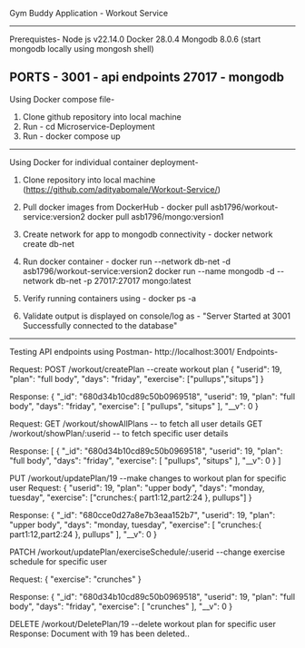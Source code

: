 Gym Buddy Application - Workout Service

--------------------------------------------------------
Prerequistes-
Node js v22.14.0
Docker 28.0.4
Mongodb 8.0.6 (start mongodb locally using mongosh shell)

PORTS - 3001 - api endpoints
        27017 - mongodb 
--------------------------------------------------------
Using Docker compose file-
1. Clone github repository into local machine
2. Run - cd Microservice-Deployment
3. Run - docker compose up
   
--------------------------------------------------------
Using Docker for individual container deployment-
1. Clone repository into local machine (https://github.com/adityabomale/Workout-Service/)
2. Pull docker images from DockerHub - docker pull asb1796/workout-service:version2
                                       docker pull asb1796/mongo:version1

3. Create network for app to mongodb connectivity - docker network create db-net
4. Run docker container - docker run --network db-net -d asb1796/workout-service:version2
                          docker run --name mongodb -d --network db-net -p 27017:27017 mongo:latest
5. Verify running containers using - docker ps -a
6. Validate output is displayed on console/log as - "Server Started at 3001
                                                     Successfully connected to the database"
   
--------------------------------------------------------
Testing API endpoints using Postman-
http://localhost:3001/<API path>
Endpoints-

Request:
POST /workout/createPlan   --create workout plan
{
    "userid": 19,
    "plan": "full body",
    "days": "friday",
    "exercise": ["pullups","situps"]
}

Response:
{
        "_id": "680d34b10cd89c50b0969518",
        "userid": 19,
        "plan": "full body",
        "days": "friday",
        "exercise": [
            "pullups",
            "situps"
        ],
        "__v": 0
}

Request:
GET /workout/showAllPlans -- to fetch all user details
GET /workout/showPlan/:userid -- to fetch specific user details

Response:
[
    {
        "_id": "680d34b10cd89c50b0969518",
        "userid": 19,
        "plan": "full body",
        "days": "friday",
        "exercise": [
            "pullups",
            "situps"
        ],
        "__v": 0
    }
]

PUT /workout/updatePlan/19  --make changes to workout plan for specific user
Request:
{
    "userid": 19,
    "plan": "upper body",
    "days": "monday, tuesday",
    "exercise": ["crunches:{ part1:12,part2:24 }, pullups"]
}

Response:
{
    "_id": "680cce0d27a8e7b3eaa152b7",
    "userid": 19,
    "plan": "upper body",
    "days": "monday, tuesday",
    "exercise": [
        "crunches:{ part1:12,part2:24 }, pullups"
    ],
    "__v": 0
}


PATCH /workout/updatePlan/exerciseSchedule/:userid  --change exercise schedule for specific user

Request:
{
    "exercise": "crunches"
}

Response:
{
    "_id": "680d34b10cd89c50b0969518",
    "userid": 19,
    "plan": "full body",
    "days": "friday",
    "exercise": [
        "crunches"
    ],
    "__v": 0
}


DELETE /workout/DeletePlan/19   --delete workout plan for specific user
Response:
Document with 19 has been deleted..
